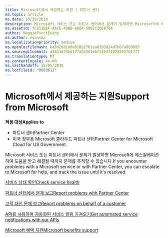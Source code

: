 ```yaml
---
title: Microsoft에서 제공하는 지원 | 파트너 센터
ms.topic: article
ms.date: 10/29/2018
description: Microsoft 서비스 또는 파트너 센터에서 문제가 발생하면 Microsoft에 에스컬레이션하여 도움을 받고 해결될 때까지 문제를 추적할 수 있습니다.
ms.assetid: 7C811BEF-AACE-4DBB-8804-5682C20E0704
author: MaggiePucciEvans
ms.author: evansma
ms.localizationpriority: medium
ms.openlocfilehash: ba8d2d81e8e618b27b1ca8703d24d7b67a9698d5
ms.sourcegitcommit: d3613d23bd177a53381ebf32b4f1075201f8f7f7
ms.translationtype: MT
ms.contentlocale: ko-KR
ms.lasthandoff: 12/05/2018
ms.locfileid: "8683612"
---
```

# <a name="support-from-microsoft"></a><span data-ttu-id="4ecaf-103">Microsoft에서 제공하는 지원</span><span class="sxs-lookup"><span data-stu-id="4ecaf-103">Support from Microsoft</span></span>

**<span data-ttu-id="4ecaf-104">적용 대상</span><span class="sxs-lookup"><span data-stu-id="4ecaf-104">Applies to</span></span>**

-  <span data-ttu-id="4ecaf-105">파트너 센터</span><span class="sxs-lookup"><span data-stu-id="4ecaf-105">Partner Center</span></span>
-  <span data-ttu-id="4ecaf-106">미국 정부용 Microsoft 클라우드 파트너 센터</span><span class="sxs-lookup"><span data-stu-id="4ecaf-106">Partner Center for Microsoft Cloud for US Government</span></span>


<span data-ttu-id="4ecaf-107">Microsoft 서비스 또는 파트너 센터에서 문제가 발생하면 Microsoft에 에스컬레이션하여 도움을 받고 해결될 때까지 문제를 추적할 수 있습니다.</span><span class="sxs-lookup"><span data-stu-id="4ecaf-107">If you encounter problems with a Microsoft service or with Partner Center, you can escalate to Microsoft for help, and track the issue until it's resolved.</span></span>

[<span data-ttu-id="4ecaf-108">서비스 상태 확인</span><span class="sxs-lookup"><span data-stu-id="4ecaf-108">Check service health</span></span>](check-service-health.md)

[<span data-ttu-id="4ecaf-109">파트너 센터에서 문제 보고</span><span class="sxs-lookup"><span data-stu-id="4ecaf-109">Report problems with Partner Center</span></span>](report-problems-with-partner-center.md)

[<span data-ttu-id="4ecaf-110">고객 대신 문제 보고</span><span class="sxs-lookup"><span data-stu-id="4ecaf-110">Report problems on behalf of a customer</span></span>](report-problems-on-behalf-of-a-customer.md)

[<span data-ttu-id="4ecaf-111">API를 사용하여 자동화된 서비스 알림 가져오기</span><span class="sxs-lookup"><span data-stu-id="4ecaf-111">Get automated service notifications with our APIs</span></span>](get-automated-service-notifications-with-our-apis.md)

[<span data-ttu-id="4ecaf-112">Microsoft 혜택 지원</span><span class="sxs-lookup"><span data-stu-id="4ecaf-112">Microsoft benefits support</span></span>](https://partner.microsoft.com/support/contact-support)

 

 



